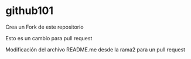 # github101

Crea un Fork de este repositorio

Esto es un cambio para pull request

Modificación del archivo README.me desde la rama2 para un pull request
